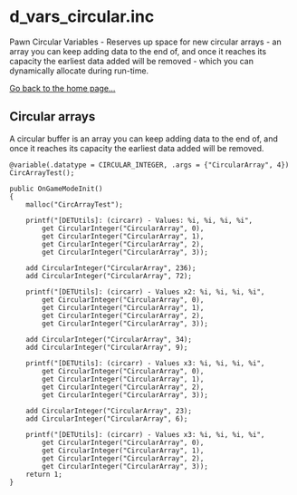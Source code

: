 # d_vars_circular.inc
Pawn Circular Variables - Reserves up space for new circular arrays - an array you can keep adding data to the end of, and once it reaches its capacity the earliest data added will be removed - which you can dynamically allocate during run-time.

[Go back to the home page...](d_vars.md)

## Circular arrays

A circular buffer is an array you can keep adding data to the end of, and once it reaches its capacity the earliest data added will be removed.

```pawn
@variable(.datatype = CIRCULAR_INTEGER, .args = {"CircularArray", 4}) CircArrayTest();

public OnGameModeInit()
{
    malloc("CircArrayTest");

    printf("[DETUtils]: (circarr) - Values: %i, %i, %i, %i", 
        get CircularInteger("CircularArray", 0),
        get CircularInteger("CircularArray", 1),
        get CircularInteger("CircularArray", 2),
        get CircularInteger("CircularArray", 3));

    add CircularInteger("CircularArray", 236);
    add CircularInteger("CircularArray", 72);

    printf("[DETUtils]: (circarr) - Values x2: %i, %i, %i, %i", 
        get CircularInteger("CircularArray", 0),
        get CircularInteger("CircularArray", 1),
        get CircularInteger("CircularArray", 2),
        get CircularInteger("CircularArray", 3));

    add CircularInteger("CircularArray", 34);
    add CircularInteger("CircularArray", 9);

    printf("[DETUtils]: (circarr) - Values x3: %i, %i, %i, %i", 
        get CircularInteger("CircularArray", 0),
        get CircularInteger("CircularArray", 1),
        get CircularInteger("CircularArray", 2),
        get CircularInteger("CircularArray", 3));

    add CircularInteger("CircularArray", 23);
    add CircularInteger("CircularArray", 6);

    printf("[DETUtils]: (circarr) - Values x3: %i, %i, %i, %i", 
        get CircularInteger("CircularArray", 0),
        get CircularInteger("CircularArray", 1),
        get CircularInteger("CircularArray", 2),
        get CircularInteger("CircularArray", 3));
    return 1;
}
```